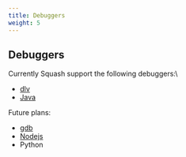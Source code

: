 ```yaml
---
title: Debuggers
weight: 5
---
```

## Debuggers

Currently Squash support the following debuggers:\

  - [dlv](https://github.com/derekparker/delve)
  - [Java](http://docs.oracle.com/javase/7/docs/technotes/guides/jpda/jdwp-spec.html)

Future plans:

  - [gdb](../docs/debuggers/gdb)
  - [Nodejs](https://nodejs.org/api/debugger.html)
  - Python


